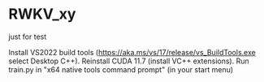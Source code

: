 # RWKV_xy
just for test

Install VS2022 build tools (https://aka.ms/vs/17/release/vs_BuildTools.exe select Desktop C++).
Reinstall CUDA 11.7 (install VC++ extensions).
Run train.py in "x64 native tools command prompt" (in your start menu)

